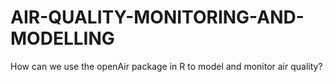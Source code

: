 # AIR-QUALITY-MONITORING-AND-MODELLING
How can we use the openAir package in R to model and monitor air quality?
